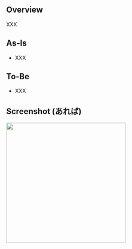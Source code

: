 <!--
Asignee, Labelは設定しないで下さい。@Lekoが設定します

参考Issue:
#93　<が&lt;になっている
#95 フォーカスを外すと検索結果が非表示になる
-->

Overview
---------------------------
XXX

As-Is
---------------------------
- XXX

To-Be
---------------------------
- XXX

Screenshot (あれば)
---------------------------
<img src="" width="320">
